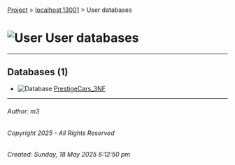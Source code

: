 #### 

[Project](../../index.md) > [localhost,13001](../index.md) > User databases

# ![User](../../Images/folder32.png) User databases

---

## <a name="#databases"></a>Databases (1)

* ![Database](../../Images/Database.png) [PrestigeCars_3NF](PrestigeCars_3NF/index.md)


---

###### Author:  m3

###### Copyright 2025 - All Rights Reserved

###### Created: Sunday, 18 May 2025 6:12:50 pm

